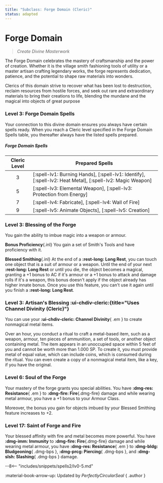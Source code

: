 ```yaml
---
title: "Subclass: Forge Domain (Cleric)"
status: adapted
---
```


<p style="display:none">
Create Divine Masterwork
</p>

# Forge Domain

> *Create Divine Masterwork*

The Forge Domain celebrates the mastery of craftsmanship and the power of creation. Whether it is the village smith fashioning tools of utility or a master artisan crafting legendary works, the forge represents dedication, patience, and the potential to shape raw materials into wonders.

Clerics of this domain strive to recover what has been lost to destruction, reclaim resources from hostile forces, and seek out rare and extraordinary materials to bring their creations to life, blending the mundane and the magical into objects of great purpose

### Level 3: Forge Domain Spells

Your connection to this divine domain ensures you always have certain spells ready. When you reach a Cleric level specified in the Forge Domain Spells table, you thereafter always have the listed spells prepared.

##### Forge Domain Spells

| Cleric Level | Prepared Spells |
| :-: | --- |
| 3 | [:spell-lv1: Burning Hands], [:spell-lv1: Identify], [:spell-lv2: Heat Metal], [:spell-lv2: Magic Weapon] |
| 5 | [:spell-lv3: Elemental Weapon], [:spell-lv3: Protection from Energy] |
| 7 | [:spell-lv4: Fabricate], [:spell-lv4: Wall of Fire] |
| 9 | [:spell-lv5: Animate Objects], [:spell-lv5: Creation] |

### Level 3: Blessing of the Forge

You gain the ability to imbue magic into a weapon or armour. 

**Bonus Proficiency**{.inl} You gain a set of Smith's Tools and have proficiency with it.

**Blessed Smithing**{.inl} At the end of a **:rest-long: Long Rest**, you can touch one object that is a suit of armour or a weapon. Until the end of your next **:rest-long: Long Rest** or until you die, the object becomes a magical, granting a +1 bonus to AC if it's armour or a +1 bonus to attack and damage rolls if it's a weapon, this bonus doesn't apply if the object already has higher innate bonus. Once you use this feature, you can't use it again until you finish a **:rest-long: Long Rest**.

### Level 3: Artisan's Blessing :ui-chdiv-cleric:{title="Uses Channel Divinity (Cleric)"}

You can use your **:ui-chdiv-cleric: Channel Divinity**{ .em } to create nonmagical metal items. 

Over an hour, you conduct a ritual to craft a metal-based item, such as a weapon, armour, ten pieces of ammunition, a set of tools, or another object containing metal. The item appears in an unoccupied space within 5 feet of you and cannot be worth more than 1.000 SP. To create it, you must provide metal of equal value, which can include coins, which is consumed during the ritual. You can even create a copy of a nonmagical metal item, like a key, if you have the original.

### Level 6: Soul of the Forge

Your mastery of the forge grants you special abilities. You have **:dmg-res: Resistance**{ .em } to **:dmg-fire: Fire**{.dmg-fire} damage and while wearing metal armour, you have a +1 bonus to your Armour Class.

Moreover, the bonus you gain for objects imbued by your Blessed Smithing feature increases to +2.

### Level 17: Saint of Forge and Fire

Your blessed affinity with fire and metal becomes more powerful. You have **:dmg-imm: Immunity** to **:dmg-fire: Fire**{.dmg-fire} damage and while wearing metal armour, you have **:dmg-res: Resistance**{ .em } to **:dmg-bldg: Bludgeoning**{ .dmg-bps }, **:dmg-prcg: Piercing**{ .dmg-bps }, and **:dmg-slsh: Slashing**{ .dmg-bps } damage.

--8<-- "includes/snippets/spells2/lv0-5.md"

:material-book-arrow-up: Updated by *PerfectlyCircularSeal* 
{ .author }
